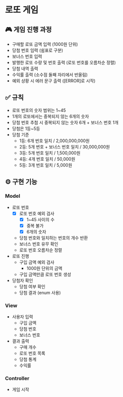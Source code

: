 # 로또 게임
## 🎮 게임 진행 과정
- 구매할 로또 금액 입력 (1000원 단위)
- 당첨 번호 임력 (쉼표로 구분)
- 보너스 번호 입력
- 발행한 로또 수량 및 번호 출력 (로또 번호를 오름차순 정렬)
- 당첨 내역 출력
- 수익률 출력 (소수점 둘째 자리에서 반올림)
- 예외 상황 시 에러 문구 출력 ([ERROR]로 시작)

## ✅ 규칙
- 로또 번호의 숫자 범위는 1~45
- 1개의 로또에서는 중복되지 않는 6개의 숫자
- 당첨 번호 추첨 시 중복되지 않는 숫자 6개 + 보너스 번호 1개
- 당첨은 1등~5등
- 당첨 기준
  - 1등: 6개 번호 일치 / 2,000,000,000원
  - 2등: 5개 번호 + 보너스 번호 일치 / 30,000,000원
  - 3등: 5개 번호 일치 / 1,500,000원
  - 4등: 4개 번호 일치 / 50,000원
  - 5등: 3개 번호 일치 / 5,000원

## ⚙️ 구현 기능
### Model
- 로또 번호
  - [x] 로또 번호 예외 검사
    - [x] 1~45 사이의 수
    - [x] 중복 불가
    - [x] 6개의 숫자
  - 당첨 번호와 일치하는 번호의 개수 반환
  - 보너스 번호 유무 확인
  - 로또 번호 오름차순 정렬
- 로또 진행
  - 구입 금액 예외 검사
    - 1000원 단위의 금액
  - 구입 금액만큼 로또 번호 생성
- 당첨자 확인
  - 당첨 여부 확인
  - 당첨 결과 (enum 사용)
### View
- 사용자 입력
  - 구입 금액
  - 당첨 번호
  - 보너스 번호
- 결과 출력
  - 구매 개수
  - 로또 번호 목록
  - 당첨 통계
  - 수익률
### Controller
- 게임 시작

